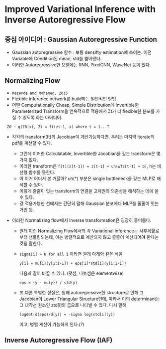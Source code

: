 
# Improved Variational Inference with Inverse Autoregressive Flow #



## 중심 아이디어 : Gaussian Autoregressive Function
- Gaussian autoregressive 함수 : 보통 densifty estimation에 쓰이는. 이전 Variable에 Condition된 mean, std를 뿜어낸다.
- 이러한 Autoregressive한 모델에는 RNN, PixelCNN, WaveNet 등이 있다.



## Normalizing Flow ## 
- `Rezende and Mohamed, 2015`
- Flexible inference network를 build하는 일반적인 방법
- 어떤 Computationally Cheap, Simple Distribution에 Invertible한 Parameterized Transform을 연속적으로 적용해서 Zt가 더 flexible한 분포를 가질 수 있도록 하는 아이디어.

` Z0 ~ q(Z0|x), Zt = ft(zt-1, x) where t = 1...T`

- 각각의 transform(ft)의 Jacobian이 계산가능하다면, 우리는 마지막 iterate의 pdf를 계산할 수 있다.
    - 그런데 이러한 Calculatable, Invertible한 Jacobian을 갖는 transform은 몇 가지 없다.
    - 이러한 transform은 `f[t](z[t-1]) = z[t-1] + uh(wTz[t-1] + b)`, h는 비선형 함수를 뜻한다.
    - 어 이거 어디서 본 거잖아? uh(*) 부분은 single bottleneck을 갖는 MLP로 해석할 수 있다.
    - 이렇게 줄줄이 잇는 transform의 연결을 고차원의 의존성을 해석하는 데에 쓸 수 있다.
    - 걍 적용가능한 선에서는 간단히 말해 Gaussian 분포에다 MLP를 줄줄이 잇는 거인 듯.


- 이러한 Normalizing flow에서 Inverse transformation은 굉장히 흥미롭다.
    - 원래 이런 Normalizing Flow에서의 각 Variational inference는 사후확률로부터 샘플링되는데, 이는 병렬적으로 계산되지 않고 줄줄이 계산되어야 한다는 것을 말한다. 
    - `sigma[i] > 0 for all i` 이라면 원래 아래와 같은 식을
        
        `y[i] = mu[i](y[1:i-1]) + eps[i]*std[i](y[1:i-1])`
        
        다음과 같이 바꿀 수 있다. (덧셈, 나눗셈은 elementwise)
        
        `eps = (y - mu(y)) / std(y)`
        
    - 또 다른 특별한 성질은, 원래 autoregressive한 structure로 인해 그 Jacobian이 Lower Triangular Structure인데, 
    따라서 이의 determinant는 그 대각선 원소인 std[i]의 곱으로 나타낼 수 있다. 다시 말해
    
        `logdet|d(eps)/d(y)| = -sigma log(std[i](y))` 
        
        이고, 병렬 계산이 가능하게 된다.(?)
        
## Inverse Autoregressive Flow (IAF) ##


     